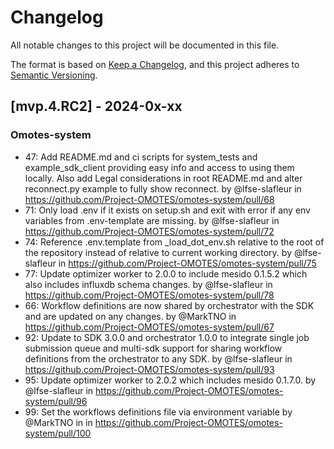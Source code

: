 # Changelog

All notable changes to this project will be documented in this file.

The format is based on [Keep a Changelog](https://keepachangelog.com/en/1.0.0/),
and this project adheres to [Semantic Versioning](https://semver.org/spec/v2.0.0.html).

## [mvp.4.RC2] - 2024-0x-xx

### Omotes-system

* 47: Add README.md and ci scripts for system_tests and example_sdk_client providing easy info and
  access to using them locally. Also add Legal considerations in root README.md and alter
  reconnect.py example to fully show reconnect. by @lfse-slafleur
  in https://github.com/Project-OMOTES/omotes-system/pull/68
* 71: Only load .env if it exists on setup.sh and exit with error if any env variables from
  .env-template are missing. by @lfse-slafleur
  in https://github.com/Project-OMOTES/omotes-system/pull/72
* 74: Reference .env.template from _load_dot_env.sh relative to the root of the repository instead
  of relative to current working directory. by @lfse-slafleur
  in https://github.com/Project-OMOTES/omotes-system/pull/75
* 77: Update optimizer worker to 2.0.0 to include mesido 0.1.5.2 which also includes influxdb schema
  changes. by @lfse-slafleur in https://github.com/Project-OMOTES/omotes-system/pull/78
* 66: Workflow definitions are now shared by orchestrator with the SDK and are updated on any
  changes. by @MarkTNO in https://github.com/Project-OMOTES/omotes-system/pull/67
* 92: Update to SDK 3.0.0 and orchestrator 1.0.0 to integrate single job submission queue and
  multi-sdk support for sharing workflow definitions from the orchestrator to any SDK. by
  @lfse-slafleur in https://github.com/Project-OMOTES/omotes-system/pull/93
* 95: Update optimizer worker to 2.0.2 which includes mesido 0.1.7.0. by @lfse-slafleur
  in https://github.com/Project-OMOTES/omotes-system/pull/96
* 99: Set the workflows definitions file via environment variable by @MarkTNO in
  in https://github.com/Project-OMOTES/omotes-system/pull/100
